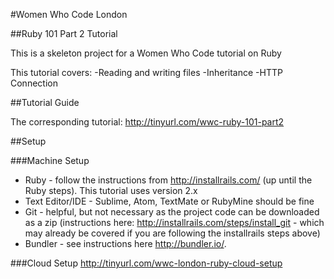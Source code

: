 #Women Who Code London

##Ruby 101 Part 2 Tutorial

This is a skeleton project for a Women Who Code tutorial on Ruby

This tutorial covers:
-Reading and writing files
-Inheritance
-HTTP Connection

##Tutorial Guide

The corresponding tutorial: http://tinyurl.com/wwc-ruby-101-part2

##Setup

###Machine Setup

* Ruby - follow the instructions from http://installrails.com/ (up until the Ruby steps). This tutorial uses version 2.x
* Text Editor/IDE - Sublime, Atom, TextMate or RubyMine should be fine
* Git - helpful, but not necessary as the project code can be downloaded as a zip (instructions here: http://installrails.com/steps/install_git - which may already be covered if you are following the installrails steps above)
* Bundler - see instructions here http://bundler.io/. 

###Cloud Setup
http://tinyurl.com/wwc-london-ruby-cloud-setup 

